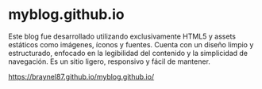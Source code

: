 # myblog.github.io

Este blog fue desarrollado utilizando exclusivamente HTML5 y assets estáticos como imágenes, íconos y fuentes. Cuenta con un diseño limpio y estructurado, enfocado en la legibilidad del contenido y la simplicidad de navegación. Es un sitio ligero, responsivo y fácil de mantener.

https://braynel87.github.io/myblog.github.io/
